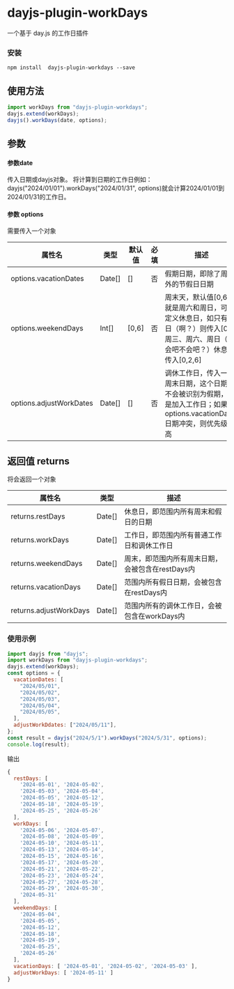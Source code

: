 # dayjs-plugin-workDays

一个基于 day.js 的工作日插件

### 安装

```console
npm install  dayjs-plugin-workdays --save
```

## 使用方法
```js
import workDays from "dayjs-plugin-workdays";
dayjs.extend(workDays);
dayjs().workDays(date, options);
```

## 参数

#### 参数date
传入日期或dayjs对象。
将计算到日期的工作日例如：dayjs("2024/01/01").workDays("2024/01/31", options)就会计算2024/01/01到2024/01/31的工作日。

#### 参数 options
需要传入一个对象

| 属性名                 | 类型    | 默认值   | 必填 | 描述                                                                             |  
| ---------------------- | ------- | -------- | ---- | -------------------------------------------------------------------------------- |  
| options.vacationDates  | Date[]  | []       | 否   | 假期日期，即除了周末外的节假日日期                                             |  
| options.weekendDays    | Int[]   | [0,6]    | 否   | 周末天，默认值[0,6]也就是周六和周日，可自定义休息日，如只有周日（啊？）则传入[0]，周三、周六、周日（不会吧不会吧？）休息则传入[0,2,6] |  
| options.adjustWorkDates | Date[]  | []       | 否   | 调休工作日，传入一个周末日期，这个日期将不会被识别为假期，而是加入工作日；如果与options.vacationDates日期冲突，则优先级较高 |

 <!-- options.vacationDates
 类型：Date[] 
 默认值：[]
 必填:否
 描述：假期日期，即除了周末外的节假日日期
 
 options.weekendDays
 类型：Int[]
 默认值：[0,6]
 必填:否
 描述：周末天，默认值[0,6]也就是周六和周日，如果您一周休息更少的时间（），例如只有周日则传入[0],如果您一周休息更多时间（羡慕），例如周三则传入[0,2,6]这就表示，一周中 周三，周六，周日被识别为周末。

 options.adjustWorkDdates
 类型：Date[] 
 默认值：[]
 必填:否
 描述：万恶的调休！，不用在多讲什么了把，传入一个周末日期，这个日期将不会被识别为假期，而是加入工作日,如果options.vacationDates和 options.adjustWorkDdates中出现了相同的日期，则options.adjustWorkDdates优先级较高 -->

       

## 返回值 returns
将会返回一个对象 

| 属性名          | 类型    | 描述                                               |  
| --------------- | ------- | -------------------------------------------------- |  
| returns.restDays        | Date[]  | 休息日，即范围内所有周末和假日的日期               |  
| returns.workDays        | Date[]  | 工作日，即范围内所有普通工作日和调休工作日         |  
| returns.weekendDays     | Date[]  | 周末，即范围内所有周末日期，会被包含在restDays内   |  
| returns.vacationDays    | Date[]  | 范围内所有假日日期，会被包含在restDays内           |  
| returns.adjustWorkDays  | Date[]  | 范围内所有的调休工作日，会被包含在workDays内       |


<!-- 


returns.restDays
类型：Date[] 
描述：休息日，即范围内所有周末和假日的日期

returns.workDays
类型：Date[] 
描述：工作日，即范围内所有普通工作日和调休工作日


returns.weekendDays
类型：Date[]
描述：周末，即范围内所有周末日期，会被包含在returns.restDays内

returns.vacationDays
类型：Date[]
描述：范围内所有假日日期，会被包含在returns.restDays内


returns.adjustWorkDays
类型：Date[]
描述：范围内所有的调休工作日，会被包含在returns.workDays -->



### 使用示例

```js
import dayjs from "dayjs";
import workDays from "dayjs-plugin-workdays";
dayjs.extend(workDays);
const options = {
  vacationDates: [
    "2024/05/01",
    "2024/05/02",
    "2024/05/03",
    "2024/05/04",
    "2024/05/05",
  ],
  adjustWorkDdates: ["2024/05/11"],
};
const result = dayjs("2024/5/1").workDays("2024/5/31", options);
console.log(result);
```

输出

```js
{
  restDays: [
    '2024-05-01', '2024-05-02',
    '2024-05-03', '2024-05-04',
    '2024-05-05', '2024-05-12',
    '2024-05-18', '2024-05-19',
    '2024-05-25', '2024-05-26'
  ],
  workDays: [
    '2024-05-06', '2024-05-07',
    '2024-05-08', '2024-05-09',
    '2024-05-10', '2024-05-11',
    '2024-05-13', '2024-05-14',
    '2024-05-15', '2024-05-16',
    '2024-05-17', '2024-05-20',
    '2024-05-21', '2024-05-22',
    '2024-05-23', '2024-05-24',
    '2024-05-27', '2024-05-28',
    '2024-05-29', '2024-05-30',
    '2024-05-31'
  ],
  weekendDays: [
    '2024-05-04',
    '2024-05-05',
    '2024-05-12',
    '2024-05-18',
    '2024-05-19',
    '2024-05-25',
    '2024-05-26'
  ],
  vacationDays: [ '2024-05-01', '2024-05-02', '2024-05-03' ],
  adjustWorkDays: [ '2024-05-11' ]
}
```
